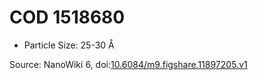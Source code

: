 <a name="material" />

# COD 1518680
<script type="application/ld+json">
  {
    "@context": "https://schema.org/",
    "@type": "ChemicalSubstance",
    "@id": "https://egonw.github.io/nanowiki/nanowiki440.html#material",
    "http://purl.org/dc/terms/conformsTo":
      {
        "@type": "CreativeWork",
        "@id": "https://bioschemas.org/profiles/ChemicalSubstance/0.4-RELEASE/"
      },
    "identfier": "440",
    "name": "COD 1518680",
    "url": "https://egonw.github.io/nanowiki/nanowiki440.html#material",
    "sameAs": "http://127.0.0.1/mediawiki/index.php/Special:URIResolver/COD_1518680"
  }
</script>


* Particle Size: 25-30 Å


Source: NanoWiki 6, doi:[10.6084/m9.figshare.11897205.v1](https://doi.org/10.6084/m9.figshare.11897205.v1)
